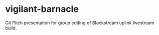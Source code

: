 # vigilant-barnacle

Git Pitch presentation for group editing of Blockstream uplink livestream build.
